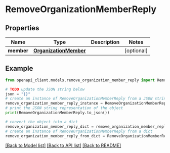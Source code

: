 # RemoveOrganizationMemberReply


## Properties

Name | Type | Description | Notes
------------ | ------------- | ------------- | -------------
**member** | [**OrganizationMember**](OrganizationMember.md) |  | [optional] 

## Example

```python
from openapi_client.models.remove_organization_member_reply import RemoveOrganizationMemberReply

# TODO update the JSON string below
json = "{}"
# create an instance of RemoveOrganizationMemberReply from a JSON string
remove_organization_member_reply_instance = RemoveOrganizationMemberReply.from_json(json)
# print the JSON string representation of the object
print(RemoveOrganizationMemberReply.to_json())

# convert the object into a dict
remove_organization_member_reply_dict = remove_organization_member_reply_instance.to_dict()
# create an instance of RemoveOrganizationMemberReply from a dict
remove_organization_member_reply_from_dict = RemoveOrganizationMemberReply.from_dict(remove_organization_member_reply_dict)
```
[[Back to Model list]](../README.md#documentation-for-models) [[Back to API list]](../README.md#documentation-for-api-endpoints) [[Back to README]](../README.md)


